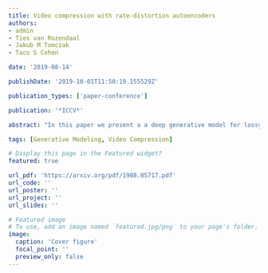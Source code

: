 ```yaml
---
title: Video compression with rate-distortion autoencoders
authors:
- admin
- Ties van Rozendaal
- Jakub M Tomczak
- Taco S Cohen

date: '2019-08-14'

publishDate: '2019-10-01T11:50:19.155529Z'

publication_types: ['paper-conference']

publication: '*ICCV*'

abstract: "In this paper we present a a deep generative model for lossy video compression. We employ a model that consists of a 3D autoencoder with a discrete latent space and an autoregressive prior used for entropy coding. Both autoencoder and prior are trained jointly to minimize a rate-distortion loss, which is closely related to the ELBO used in variational autoencoders. Despite its simplicity, we find that our method outperforms the state-of-the-art learned video compression networks based on motion compensation or interpolation. We systematically evaluate various design choices, such as the use of frame-based or spatio-temporal autoencoders, and the type of autoregressive prior. In addition, we present three extensions of the basic method that demonstrate the benefits over classical approaches to compression. First, we introduce semantic compression, where the model is trained to allocate more bits to objects of interest. Second, we study adaptive compression, where the model is adapted to a domain with limited variability, e.g., videos taken from an autonomous car, to achieve superior compression on that domain. Finally, we introduce multimodal compression, where we demonstrate the effectiveness of our model in joint compression of multiple modalities captured by non-standard imaging sensors, such as quad cameras. We believe that this opens up novel video compression applications, which have not been feasible with classical codecs."

tags: [Generative Modeling, Video Compression]

# Display this page in the Featured widget?
featured: true

url_pdf: 'https://arxiv.org/pdf/1908.05717.pdf'
url_code: ''
url_poster: ''
url_project: ''
url_slides: ''

# Featured image
# To use, add an image named `featured.jpg/png` to your page's folder.
image:
  caption: 'Cover figure'
  focal_point: ''
  preview_only: false
---
```


